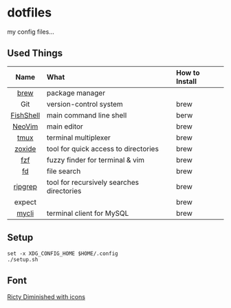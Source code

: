 # dotfiles

my config files...

## Used Things

| Name | What | How to Install |
|:----:|:-----|:---------------|
|[brew](https://github.com/Homebrew/brew)|package manager||
|Git|version-control system|brew|
|[FishShell](https://github.com/fish-shell/fish-shell)|main command line shell|berw|
|[NeoVim](https://github.com/neovim/neovim)|main editor|brew|
|[tmux](https://github.com/tmux/tmux)|terminal multiplexer|brew|
|[zoxide](https://github.com/ajeetdsouza/zoxide)|tool for quick access to directories|brew|
|[fzf](https://github.com/junegunn/fzf)|fuzzy finder for terminal & vim|brew|
|[fd](https://github.com/sharkdp/fd)|file search|brew|
|[ripgrep](https://github.com/BurntSushi/ripgrep)|tool for recursively searches directories|brew|
|expect||brew|
|[mycli](https://github.com/dbcli/mycli)|terminal client for MySQL|brew|


## Setup

```fish
set -x XDG_CONFIG_HOME $HOME/.config
./setup.sh
```

## Font

[Ricty Diminished with icons](https://github.com/iij/fontmerger/tree/master/sample)

